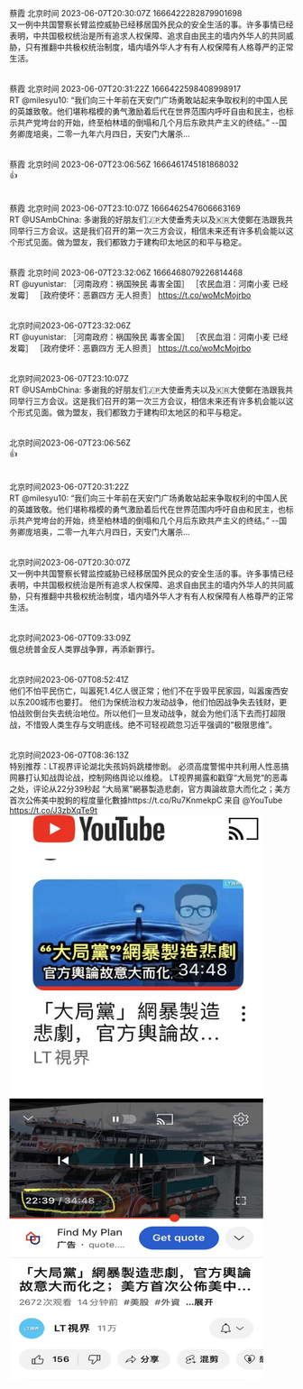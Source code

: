 蔡霞 北京时间 2023-06-07T20:30:07Z 1666422282879901698<br>又一例中共国警察长臂监控威胁已经移居国外民众的安全生活的事。许多事情已经表明，中共国极权统治是所有追求人权保障、追求自由民主的墙内外华人的共同威胁，只有推翻中共极权统治制度，墙内墙外华人才有有人权保障有人格尊严的正常生活。<br><br><br>蔡霞 北京时间 2023-06-07T20:31:22Z 1666422598408998917<br>RT @milesyu10: “我们向三十年前在天安门广场勇敢站起来争取权利的中国人民的英雄致敬。他们堪称楷模的勇气激励着后代在世界范围内呼吁自由和民主，也标示共产党垮台的开始，终至柏林墙的倒塌和几个月后东欧共产主义的终结。”
--国务卿庞培奥，二零一九年六月四日，天安门大屠杀…<br><br><br>蔡霞 北京时间 2023-06-07T23:06:56Z 1666461745181868032<br>👍<br><br><br>蔡霞 北京时间 2023-06-07T23:10:07Z 1666462547606663169<br>RT @USAmbChina: 多谢我的好朋友们🇯🇵大使垂秀夫以及🇰🇷大使鄭在浩跟我共同举行三方会议。这是我们召开的第一次三方会议，相信未来还有许多机会能以这个形式见面。做为盟友，我们都致力于建构印太地区的和平与稳定。<br><br><br>蔡霞 北京时间 2023-06-07T23:32:06Z 1666468079226814468<br>RT @uyunistar: ［河南政府：祸国殃民  毒害全国］
［农民血泪：河南小麦  已经发霉］
［政府使坏：恶霸四方  无人担责］ https://t.co/woMcMojrbo<br><br><br>北京时间2023-06-07T23:32:06Z<br>RT @uyunistar: ［河南政府：祸国殃民  毒害全国］
［农民血泪：河南小麦  已经发霉］
［政府使坏：恶霸四方  无人担责］ https://t.co/woMcMojrbo<br><br><br>北京时间2023-06-07T23:10:07Z<br>RT @USAmbChina: 多谢我的好朋友们🇯🇵大使垂秀夫以及🇰🇷大使鄭在浩跟我共同举行三方会议。这是我们召开的第一次三方会议，相信未来还有许多机会能以这个形式见面。做为盟友，我们都致力于建构印太地区的和平与稳定。<br><br><br>北京时间2023-06-07T23:06:56Z<br>👍<br><br><br>北京时间2023-06-07T20:31:22Z<br>RT @milesyu10: “我们向三十年前在天安门广场勇敢站起来争取权利的中国人民的英雄致敬。他们堪称楷模的勇气激励着后代在世界范围内呼吁自由和民主，也标示共产党垮台的开始，终至柏林墙的倒塌和几个月后东欧共产主义的终结。”
--国务卿庞培奥，二零一九年六月四日，天安门大屠杀…<br><br><br>北京时间2023-06-07T20:30:07Z<br>又一例中共国警察长臂监控威胁已经移居国外民众的安全生活的事。许多事情已经表明，中共国极权统治是所有追求人权保障、追求自由民主的墙内外华人的共同威胁，只有推翻中共极权统治制度，墙内墙外华人才有有人权保障有人格尊严的正常生活。<br><br><br>北京时间2023-06-07T09:33:09Z<br>俄总统普金反人类罪战争罪，再添新罪行。<br><br><br>北京时间2023-06-07T08:52:41Z<br>他们不怕平民伤亡，叫嚣死1.4亿人很正常；他们不在乎毁平民家园，叫嚣废西安以东200城市也要打。
他们为保统治权力发动战争，他们怕因战争失去钱财，更怕战败倒台失去统治地位。所以他们一旦发动战争，就会为他们活下去而打超限战，不惜毁人类生存与文明底线。绝不可轻视疏忽习近平强调的“极限思维”。<br><br><br>北京时间2023-06-07T08:36:13Z<br>特别推荐：LT视界评论湖北失孩妈妈跳楼惨剧。
必须高度警惕中共利用人性恶搞网暴打认知战舆论战，控制网络舆论以维稳。
LT视界揭露和戳穿“大局党“的恶毒之处，评论从22分39秒起
“大局黨”網暴製造悲劇，官方輿論故意大而化之；美方首次公佈美中脫鉤的程度量化數據https://t.co/Ru7KnmekpC 来自 @YouTube https://t.co/J3zbXqTe9t<br><img src='/temp/image/2023/t-Month-6/1666242625572343809_0.jpg' width='450' height='500'><img src='/temp/image/2023/t-Month-6/1666242625572343809_1.jpg' width='450' height='500'><br><br>